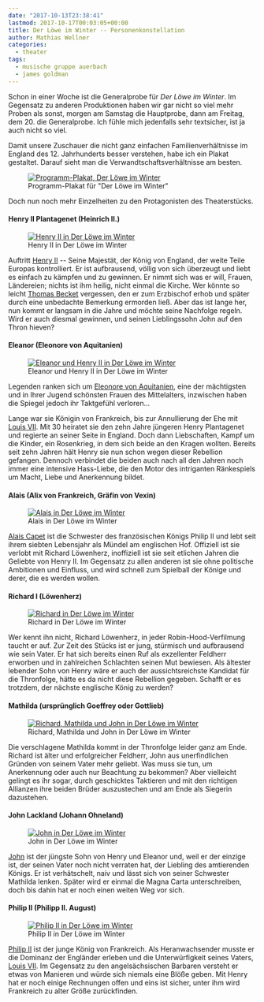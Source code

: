 ```yaml
---
date: "2017-10-13T23:38:41"
lastmod: 2017-10-17T00:03:05+00:00
title: Der Löwe im Winter -- Personenkonstellation
author: Mathias Wellner
categories:
  - theater
tags:
  - musische gruppe auerbach
  - james goldman
---
```

Schon in einer Woche ist die Generalprobe für _Der Löwe im Winter_. Im Gegensatz zu anderen Produktionen haben wir gar nicht so viel mehr Proben als sonst, morgen am Samstag die Hauptprobe, dann am Freitag, dem 20. die Generalprobe. Ich fühle mich jedenfalls sehr textsicher, ist ja auch nicht so viel. 

<!--more-->

Damit unsere Zuschauer die nicht ganz einfachen Familienverhältnisse im England des 12. Jahrhunderts besser verstehen, habe ich ein Plakat gestaltet. Darauf sieht man die Verwandtschaftsverhältnisse am besten. 

<figure>
  <a href="https://www.flickr.com/photos/mwellner/37646706372" title="Programm-Plakat, Der Löwe im Winter">
    <img srcset="https://farm5.staticflickr.com/4488/37646706372_8315f06b15_n.jpg 226w, https://farm5.staticflickr.com/4488/37646706372_8315f06b15_z.jpg 453w, https://farm5.staticflickr.com/4488/37646706372_8315f06b15_c.jpg 566w, https://farm5.staticflickr.com/4488/37646706372_35d409457e_h.jpg 1131w, https://farm5.staticflickr.com/4488/37646706372_10f3380bd9_k.jpg 1448w" src="https://farm5.staticflickr.com/4488/37646706372_8315f06b15_b.jpg" alt="Programm-Plakat, Der Löwe im Winter">
  </a>
  <figcaption>Programm-Plakat für "Der Löwe im Winter"</figcaption>
</figure>

Doch nun noch mehr Einzelheiten zu den Protagonisten des Theaterstücks. 

#### Henry II Plantagenet (Heinrich II.)

<figure>
  <a href="https://www.flickr.com/photos/mwellner/37359683381" title="Henry II in Der Löwe im Winter">
    <img srcset="https://farm5.staticflickr.com/4353/37359683381_2561ee825d_n.jpg 320w, https://farm5.staticflickr.com/4353/37359683381_2561ee825d_z.jpg 640w, https://farm5.staticflickr.com/4353/37359683381_2561ee825d_c.jpg 800w, https://farm5.staticflickr.com/4353/37359683381_a843c149b0_h.jpg 1600w, https://farm5.staticflickr.com/4353/37359683381_9a07a6d3e0_k.jpg 2048w" src="https://farm5.staticflickr.com/4353/37359683381_2561ee825d_b.jpg" title="Henry II in Der Löwe im Winter">
  </a>
  <figcaption>Henry II in Der Löwe im Winter</figcaption>
</figure>

Auftritt [Henry II](https://de.wikipedia.org/wiki/Heinrich_II._(England)) -- Seine Majestät, der König von England, der weite Teile Europas kontrolliert. Er ist aufbrausend, völlig von sich überzeugt und liebt es einfach zu kämpfen und zu gewinnen. Er nimmt sich was er will, Frauen, Ländereien; nichts ist ihm heilig, nicht einmal die Kirche. Wer könnte so leicht [Thomas Becket](https://de.wikipedia.org/wiki/Thomas_Becket) vergessen, den er zum Erzbischof erhob und später durch eine unbedachte Bemerkung ermorden ließ. Aber das ist lange her, nun kommt er langsam in die Jahre und möchte seine Nachfolge regeln. Wird er auch diesmal gewinnen, und seinen Lieblingssohn John auf den Thron hieven? 

#### Eleanor (Eleonore von Aquitanien)

<figure>
  <a href="https://www.flickr.com/photos/mwellner/37359678721" title="Eleanor und Henry II in Der Löwe im Winter">
    <img srcset="https://farm5.staticflickr.com/4406/37359678721_98b9f64058_n.jpg 320w, https://farm5.staticflickr.com/4406/37359678721_98b9f64058_z.jpg 640w, https://farm5.staticflickr.com/4406/37359678721_98b9f64058_c.jpg 800w, https://farm5.staticflickr.com/4406/37359678721_9c647c5cb6_h.jpg 1600w, https://farm5.staticflickr.com/4406/37359678721_c226cdef60_k.jpg 2048w" src="https://farm5.staticflickr.com/4406/37359678721_98b9f64058_b.jpg" alt="Eleanor und Henry II in Der Löwe im Winter">
  </a>
  <figcaption>Eleanor und Henry II in Der Löwe im Winter</figcaption>
</figure>

Legenden ranken sich um [Eleonore von Aquitanien](https://de.wikipedia.org/wiki/Eleonore_von_Aquitanien), eine der mächtigsten und in Ihrer Jugend schönsten Frauen des Mittelalters, inzwischen haben die Spiegel jedoch ihr Taktgefühl verloren... 

Lange war sie Königin von Frankreich, bis zur Annullierung der Ehe mit [Louis VII](https://de.wikipedia.org/wiki/Ludwig_VII._(Frankreich)). Mit 30 heiratet sie den zehn Jahre jüngeren Henry Plantagenet und regierte an seiner Seite in England. Doch dann Liebschaften, Kampf um die Kinder, ein Rosenkrieg, in dem sich beide an den Kragen wollten. Bereits seit zehn Jahren hält Henry sie nun schon wegen dieser Rebellion gefangen. Dennoch verbindet die beiden auch nach all den Jahren noch immer eine intensive Hass-Liebe, die den Motor des intriganten Ränkespiels um Macht, Liebe und Anerkennung bildet.

#### Alais (Alix von Frankreich, Gräfin von Vexin)

<figure>
  <a href="Alais in Der Löwe im Winter" title="Alais in Der Löwe im Winter">
    <img srcset="https://farm5.staticflickr.com/4499/37359683881_4ce318c354_n.jpg 320w, https://farm5.staticflickr.com/4499/37359683881_4ce318c354_z.jpg 640w, https://farm5.staticflickr.com/4499/37359683881_4ce318c354_c.jpg 800w, https://farm5.staticflickr.com/4499/37359683881_4828ab1cb2_h.jpg 1600w, https://farm5.staticflickr.com/4499/37359683881_74ea7e9fa3_k.jpg 2048w" src="https://farm5.staticflickr.com/4499/37359683881_4ce318c354_b.jpg" alt="Alais in Der Löwe im Winter">
  </a>
  <figcaption>Alais in Der Löwe im Winter</figcaption>
</figure>

[Alais Capet](https://de.wikipedia.org/wiki/Alix_von_Frankreich,_Gr%C3%A4fin_von_Vexin) ist die Schwester des französischen Königs Philip II und lebt seit ihrem siebten Lebensjahr als Mündel am englischen Hof. Offiziell ist sie verlobt mit Richard Löwenherz, inoffiziell ist sie seit etlichen Jahren die Geliebte von Henry II. Im Gegensatz zu allen anderen ist sie ohne politische Ambitionen und Einfluss, und wird schnell zum Spielball der Könige und derer, die es werden wollen. 

#### Richard I (Löwenherz)

<figure>
  <a href="https://www.flickr.com/photos/mwellner/36650764234" title="Richard in Der Löwe im Winter">
    <img srcset="https://farm5.staticflickr.com/4454/36650764234_2f3890da46_n.jpg 320w, https://farm5.staticflickr.com/4454/36650764234_2f3890da46_z.jpg 640w, https://farm5.staticflickr.com/4454/36650764234_2f3890da46_c.jpg 800w, https://farm5.staticflickr.com/4454/36650764234_e5a7017009_h.jpg 1600w, https://farm5.staticflickr.com/4454/36650764234_aaf3e612a0_k.jpg 2048w" src="https://farm5.staticflickr.com/4454/36650764234_2f3890da46_b.jpg" alt="Richard in Der Löwe im Winter">
  </a>
  <figcaption>Richard in Der Löwe im Winter</figcaption>
</figure>

Wer kennt ihn nicht, Richard Löwenherz, in jeder Robin-Hood-Verfilmung taucht er auf. Zur Zeit des Stücks ist er jung, stürmisch und aufbrausend wie sein Vater. Er hat sich bereits einen Ruf als exzellenter Feldherr erworben und in zahlreichen Schlachten seinen Mut bewiesen. Als ältester lebender Sohn von Henry wäre er auch der aussichtsreichste Kandidat für die Thronfolge, hätte es da nicht diese Rebellion gegeben. Schafft er es trotzdem, der nächste englische König zu werden?

#### Mathilda (ursprünglich Goeffrey oder Gottlieb)

<figure>
  <a href="https://www.flickr.com/photos/mwellner/36932313443" title="Richard, Mathilda und John in Der Löwe im Winter">
    <img srcset="https://farm5.staticflickr.com/4474/36932313443_48d5ceff39_n.jpg 320w, https://farm5.staticflickr.com/4474/36932313443_48d5ceff39_z.jpg 640w, https://farm5.staticflickr.com/4474/36932313443_48d5ceff39_c.jpg 800w, https://farm5.staticflickr.com/4474/36932313443_f16c9fc704_h.jpg 1600w, https://farm5.staticflickr.com/4474/36932313443_8165a8d0c6_k.jpg 2048w" src="https://farm5.staticflickr.com/4474/36932313443_48d5ceff39_b.jpg" alt="Richard, Mathilda und John in Der Löwe im Winter">
  </a>
  <figcaption>Richard, Mathilda und John in Der Löwe im Winter</figcaption>
</figure>

Die verschlagene Mathilda kommt in der Thronfolge leider ganz am Ende. Richard ist älter und erfolgreicher Feldherr, John aus unerfindlichen Gründen von seinem Vater mehr geliebt. Was muss sie tun, um Anerkennung oder auch nur Beachtung zu bekommen? Aber vielleicht gelingt es ihr sogar, durch geschicktes Taktieren und mit den richtigen Allianzen ihre beiden Brüder auszustechen und am Ende als Siegerin dazustehen. 

#### John Lackland (Johann Ohneland)

<figure>
  <a href="https://www.flickr.com/photos/mwellner/36892196504" title="John in Der Löwe im Winter">
    <img srcset="https://farm5.staticflickr.com/4467/36892196504_4cb0f01bc8_n.jpg 214w, https://farm5.staticflickr.com/4467/36892196504_4cb0f01bc8_z.jpg 428w, https://farm5.staticflickr.com/4467/36892196504_4cb0f01bc8_c.jpg 534w, https://farm5.staticflickr.com/4467/36892196504_a960e502e2_h.jpg 1068w, https://farm5.staticflickr.com/4467/36892196504_763c559483_k.jpg 1367w" src="https://farm5.staticflickr.com/4467/36892196504_4cb0f01bc8_b.jpg" alt="John in Der Löwe im Winter">    
  </a>
  <figcaption>John in Der Löwe im Winter</figcaption>
</figure>

[John](https://de.wikipedia.org/wiki/Johann_Ohneland) ist der jüngste Sohn von Henry und Eleanor und, weil er der einzige ist, der seinen Vater noch nicht verraten hat, der Liebling des amtierenden Königs. Er ist verhätschelt, naiv und lässt sich von seiner Schwester Mathilda lenken. Später wird er einmal die Magna Carta unterschreiben, doch bis dahin hat er noch einen weiten Weg vor sich.

#### Philip II (Philipp II. August)

<figure>
  <a href="https://www.flickr.com/photos/mwellner/36892194794" title="Philip II in Der Löwe im Winter">
    <img srcset="https://farm5.staticflickr.com/4448/36892194794_548f1d1b1c_n.jpg 320w, https://farm5.staticflickr.com/4448/36892194794_548f1d1b1c_z.jpg 640w, https://farm5.staticflickr.com/4448/36892194794_548f1d1b1c_c.jpg 800w, https://farm5.staticflickr.com/4448/36892194794_53caf514cc_h.jpg 1600w, https://farm5.staticflickr.com/4448/36892194794_4e105f53cf_k.jpg 2048w" src="https://farm5.staticflickr.com/4448/36892194794_548f1d1b1c_b.jpg" alt="Philip II in Der Löwe im Winter">
  </a>
  <figcaption>Philip II in Der Löwe im Winter</figcaption>
</figure>

[Philip II](https://de.wikipedia.org/wiki/Philipp_II._(Frankreich)) ist der junge König von Frankreich. Als Heranwachsender musste er die Dominanz der Engländer erleben und die Unterwürfigkeit seines Vaters, [Louis VII](https://de.wikipedia.org/wiki/Ludwig_VII._(Frankreich)). Im Gegensatz zu den angelsächsischen Barbaren versteht er etwas von Manieren und würde sich niemals eine Blöße geben. Mit Henry hat er noch einige Rechnungen offen und eins ist sicher, unter ihm wird Frankreich zu alter Größe zurückfinden. 